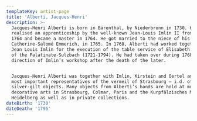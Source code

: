 ```yaml
---
templateKey: artist-page
title: 'Alberti, Jacques-Henri'
description: >-
  Jacques-Henri Alberti is born in Bärenthal, by Niederbronn in 1730. He
  realised an apprenticeship by the well-known Jean-Louis Imlin II from 1756 to
  1764 and became a master in 1764. He got married to the niece of his master,
  Catherine-Salomé Emmerich, in 1765. In 1768, Alberti had worked together with
  Jean Louis Imlin for the execution of the table service of Elisabeth Auguste
  of the Palatinate-Sulzbach (1721-1794). He had taken over during 1768-1781 the
  direction of Imlin’s workshop after the death of the later.


  Jacques-Henri Alberti was together with Imlin, Kirstein and Oertel among the
  most important representatives of the vermeil of Strasbourg – i.d. of
  silver-gilt objects. Many objects from Alberti’s hands are hold at museums of
  decorative arts in Strasbourg, Colmar, Paris and the Kurpfälzisches Museum in
  Heidelberg as well as in private collections.
dateBirth: '1730'
dateDeath: '1795'
---
```


